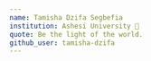```yaml
---
name: Tamisha Dzifa Segbefia
institution: Ashesi University 🚩
quote: Be the light of the world. 
github_user: tamisha-dzifa
---
```


